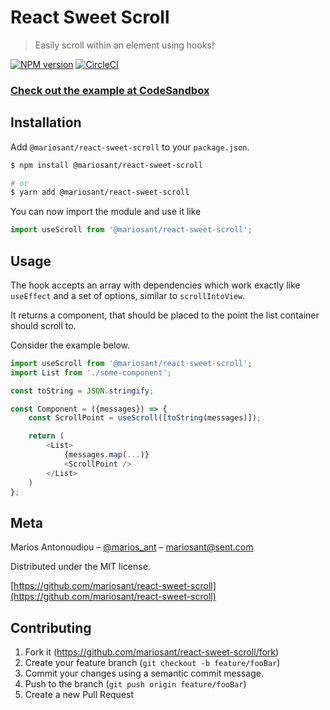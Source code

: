 # React Sweet Scroll

> Easily scroll within an element using hooks!

[![NPM version](https://img.shields.io/npm/v/@mariosant/react-sweet-scroll.svg)](https://www.npmjs.com/package/@mariosant/react-sweet-scroll)
[![CircleCI](https://circleci.com/gh/mariosant/react-sweet-scroll/tree/master.svg?style=svg)](https://circleci.com/gh/mariosant/react-sweet-scroll/tree/master)

### [Check out the example at CodeSandbox](https://codesandbox.io/s/mrvk2qlqp)

## Installation

Add `@mariosant/react-sweet-scroll` to your `package.json`.

```bash
$ npm install @mariosant/react-sweet-scroll

# or
$ yarn add @mariosant/react-sweet-scroll
```

You can now import the module and use it like

```javascript
import useScroll from '@mariosant/react-sweet-scroll';
```

## Usage

The hook accepts an array with dependencies which work exactly like `useEffect` and a set of options, similar to `scrollIntoView`.

It returns a component, that should be placed to the point the list container should scroll to.

Consider the example below.

```javascript
import useScroll from '@mariosant/react-sweet-scroll';
import List from './some-component';

const toString = JSON.stringify;

const Component = ({messages}) => {
    const ScrollPoint = useScroll([toString(messages)]);

    return (
        <List>
            {messages.map(...)}
            <ScrollPoint />
        </List>
    )
};
```

## Meta

Marios Antonoudiou – [@marios_ant](https://twitter.com/marios_ant) – mariosant@sent.com

Distributed under the MIT license.

[https://github.com/mariosant/react-sweet-scroll](https://github.com/mariosant/react-sweet-scroll)

## Contributing

1. Fork it (<https://github.com/mariosant/react-sweet-scroll/fork>)
2. Create your feature branch (`git checkout -b feature/fooBar`)
3. Commit your changes using a semantic commit message.
4. Push to the branch (`git push origin feature/fooBar`)
5. Create a new Pull Request
